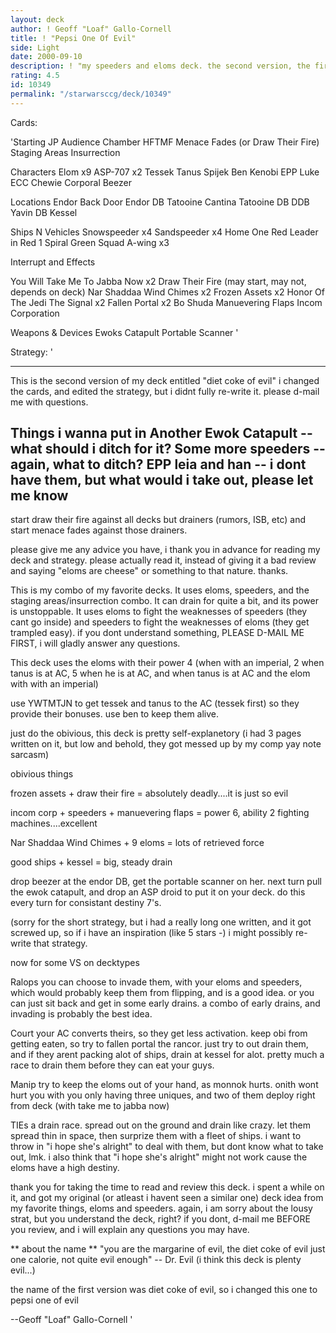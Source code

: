 ```yaml
---
layout: deck
author: ! Geoff "Loaf" Gallo-Cornell
title: ! "Pepsi One Of Evil"
side: Light
date: 2000-09-10
description: ! "my speeders and eloms deck. the second version, the first was called diet coke of evil, and has 4.5 stars......thanks for reviewing."
rating: 4.5
id: 10349
permalink: "/starwarsccg/deck/10349"
---
```

Cards: 

'Starting
JP Audience Chamber
HFTMF
Menace Fades (or Draw Their Fire)
Staging Areas
Insurrection


Characters
Elom x9
ASP-707 x2
Tessek
Tanus Spijek
Ben Kenobi
EPP Luke
ECC Chewie
Corporal Beezer

Locations
Endor Back Door
Endor DB
Tatooine Cantina
Tatooine DB
DDB
Yavin DB
Kessel

Ships N Vehicles
Snowspeeder x4
Sandspeeder x4
Home One
Red Leader in Red 1
Spiral
Green Squad A-wing x3


Interrupt and Effects

You Will Take Me To Jabba Now x2
Draw Their Fire (may start, may not, depends on deck)
Nar Shaddaa Wind Chimes x2
Frozen Assets x2
Honor Of The Jedi
The Signal x2
Fallen Portal x2
Bo Shuda
Manuevering Flaps
Incom Corporation

Weapons & Devices
Ewoks Catapult
Portable Scanner
'

Strategy: '

-----------------------------
This is the second version of my deck entitled "diet coke of evil" i changed the cards, and edited the strategy, but i didnt fully re-write it. please d-mail me with questions.

Things i wanna put in
Another Ewok Catapult -- what should i ditch for it?
Some more speeders -- again, what to ditch?
EPP leia and han -- i dont have them, but what would i take out, please let me know
-----------------------------

start draw their fire against all decks but drainers (rumors, ISB, etc) and start menace fades against those drainers.

please give me any advice you have, i thank you in advance for reading my deck and strategy. please actually read it, instead of giving it a bad review and saying "eloms are cheese" or something to that nature. thanks.



This is my combo of my favorite decks. It uses eloms, speeders, and the staging areas/insurrection combo. It can drain for quite a bit, and its power is unstoppable. It uses eloms to fight the weaknesses of speeders (they cant go inside) and speeders to fight the weaknesses of eloms (they get trampled easy). if you dont understand something, PLEASE D-MAIL ME FIRST, i will gladly answer any questions.


This deck uses the eloms with their power 4 (when with an imperial, 2 when tanus is at AC, 5 when he is at AC, and when tanus is at AC and the elom with with an imperial)

use YWTMTJN to get tessek and tanus to the AC (tessek first) so they provide their bonuses. use ben to keep them alive.

just do the obivious, this deck is pretty self-explanetory (i had 3 pages written on it, but low and behold, they got messed up by my comp yay note sarcasm)


obivious things

frozen assets + draw their fire = absolutely deadly....it is just so evil

incom corp + speeders + manuevering flaps = power 6, ability 2 fighting machines....excellent

Nar Shaddaa Wind Chimes + 9 eloms = lots of retrieved force

good ships + kessel = big, steady drain

drop beezer at the endor DB, get the portable scanner on her. next turn pull the ewok catapult, and drop an ASP droid to put it on your deck. do this every turn for consistant destiny 7's.

(sorry for the short strategy, but i had a really long one written, and it got screwed up, so if i have an inspiration (like 5 stars -) i might possibly re-write that strategy.

now for some VS on decktypes

Ralops
you can choose to invade them, with your eloms and speeders, which would probably keep them from flipping, and is a good idea. or you can just sit back and get in some early drains. a combo of early drains, and invading is probably the best idea.

Court
your AC converts theirs, so they get less activation. keep obi from getting eaten, so try to fallen portal the rancor. just try to out drain them, and if they arent packing alot of ships, drain at kessel for alot. pretty much a race to drain them before they can eat your guys.

Manip
try to keep the eloms out of your hand, as monnok hurts. onith wont hurt you with you only having three uniques, and two of them deploy right from deck (with take me to jabba now)

TIEs
a drain race. spread out on the ground and drain like crazy. let them spread thin in space, then surprize them with a fleet of ships. i want to throw in "i hope she's alright" to deal with them, but dont know what to take out, lmk. i also think that "i hope she's alright" might not work cause the eloms have a high destiny.

thank you for taking the time to read and review this deck. i spent a while on it, and got my original (or atleast i havent seen a similar one) deck idea from my favorite things, eloms and speeders. again, i am sorry about the lousy strat, but you understand the deck, right? if you dont, d-mail me BEFORE you review, and i will explain any questions you may have.

** about the name **
"you are the margarine of evil, the diet coke of evil just one calorie, not quite evil enough" -- Dr. Evil (i think this deck is plenty evil...)

the name of the first version was diet coke of evil, so i changed this one to pepsi one of evil


--Geoff "Loaf" Gallo-Cornell
'
